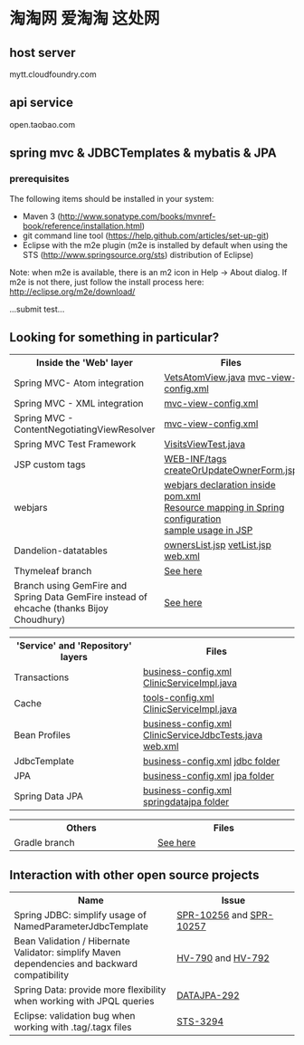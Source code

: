 # 淘淘网 爱淘淘 这处网

## host server
  mytt.cloudfoundry.com

## api service
  open.taobao.com

## spring mvc & JDBCTemplates & mybatis & JPA

### prerequisites
The following items should be installed in your system:
* Maven 3 (http://www.sonatype.com/books/mvnref-book/reference/installation.html)
* git command line tool (https://help.github.com/articles/set-up-git)
* Eclipse with the m2e plugin (m2e is installed by default when using the STS (http://www.springsource.org/sts) distribution of Eclipse)

Note: when m2e is available, there is an m2 icon in Help -> About dialog.
If m2e is not there, just follow the install process here: http://eclipse.org/m2e/download/

...submit test...

## Looking for something in particular?

<table>
  <tr>
    <th width="300px">Inside the 'Web' layer</th><th width="300px">Files</th>
  </tr>
  <tr>
    <td>Spring MVC- Atom integration</td>
    <td>
      <a href="/SpringSource/spring-petclinic/blob/master/src/main/java/org/springframework/samples/petclinic/web/VetsAtomView.java">VetsAtomView.java</a>
      <a href="/SpringSource/spring-petclinic/blob/master/src/main/resources/spring/mvc-view-config.xml">mvc-view-config.xml</a>
    </td>
  </tr>
  <tr>
    <td>Spring MVC - XML integration</td>
    <td><a href="/SpringSource/spring-petclinic/blob/master/src/main/resources/spring/mvc-view-config.xml">mvc-view-config.xml</a></td>
  </tr>
  <tr>
    <td>Spring MVC - ContentNegotiatingViewResolver</td>
    <td><a href="/SpringSource/spring-petclinic/blob/master/src/main/resources/spring/mvc-view-config.xml">mvc-view-config.xml</a></td>
  </tr>
  <tr>
    <td>Spring MVC Test Framework</td>
    <td><a href="/SpringSource/spring-petclinic/blob/master/src/test/java/org/springframework/samples/petclinic/web/VisitsViewTest.java">VisitsViewTest.java</a></td>
  </tr>
  <tr>
    <td>JSP custom tags</td>
    <td>
      <a href="/SpringSource/spring-petclinic/tree/master/src/main/webapp/WEB-INF/tags">WEB-INF/tags</a>
      <a href="/SpringSource/spring-petclinic/tree/master/src/main/webapp/WEB-INF/jsp/owners/createOrUpdateOwnerForm.jsp">createOrUpdateOwnerForm.jsp</a></td>
  </tr>
  <tr>
    <td>webjars</td>
    <td>
      <a href="/SpringSource/spring-petclinic/tree/master/pom.xml">webjars declaration inside pom.xml</a> <br />
      <a href="/SpringSource/spring-petclinic/blob/master/src/main/resources/spring/mvc-core-config.xml#L24">Resource mapping in Spring configuration</a> <br />
      <a href="/SpringSource/spring-petclinic/blob/master/src/main/webapp/WEB-INF/jsp/fragments/headTag.jsp#L12">sample usage in JSP</a></td>
    </td>
  </tr>
  <tr>
    <td>Dandelion-datatables</td>
    <td>
      <a href="/SpringSource/spring-petclinic/tree/master/src/main/webapp/WEB-INF/jsp/owners/ownersList.jsp">ownersList.jsp</a>
      <a href="/SpringSource/spring-petclinic/tree/master/src/main/webapp/WEB-INF/jsp/vets/vetList.jsp">vetList.jsp</a>
      <a href="/SpringSource/spring-petclinic/tree/master/src/main/webapp/WEB-INF/web.xml">web.xml</a>
   </td>
  </tr>
  <tr>
    <td>Thymeleaf branch</td>
    <td>
      <a href="http://www.thymeleaf.org/petclinic.html">See here</a></td>
  </tr>
  <tr>
    <td>Branch using GemFire and Spring Data GemFire instead of ehcache (thanks Bijoy Choudhury)</td>
    <td>
      <a href="https://github.com/bijoych/spring-petclinic-gemfire">See here</a></td>
  </tr>
</table>

<table>
  <tr>
    <th width="300px">'Service' and 'Repository' layers</th><th width="300px">Files</th>
  </tr>
  <tr>
    <td>Transactions</td>
    <td>
      <a href="/SpringSource/spring-petclinic/tree/master/src/main/resources/spring/business-config.xml">business-config.xml</a>
       <a href="/SpringSource/spring-petclinic/tree/master/src/main/java/org/springframework/samples/petclinic/service/ClinicServiceImpl.java">ClinicServiceImpl.java</a>
    </td>
  </tr>
  <tr>
    <td>Cache</td>
      <td>
      <a href="/SpringSource/spring-petclinic/tree/master/src/main/resources/spring/tools-config.xml">tools-config.xml</a>
       <a href="/SpringSource/spring-petclinic/tree/master/src/main/java/org/springframework/samples/petclinic/service/ClinicServiceImpl.java">ClinicServiceImpl.java</a>
    </td>
  </tr>
  <tr>
    <td>Bean Profiles</td>
      <td>
      <a href="/SpringSource/spring-petclinic/tree/master/src/main/resources/spring/business-config.xml">business-config.xml</a>
       <a href="/SpringSource/spring-petclinic/tree/master/src/test/java/org/springframework/samples/petclinic/service/ClinicServiceJdbcTests.java">ClinicServiceJdbcTests.java</a>
       <a href="/SpringSource/spring-petclinic/tree/master/src/main/webapp/WEB-INF/web.xml">web.xml</a>
    </td>
  </tr>
  <tr>
    <td>JdbcTemplate</td>
    <td>
      <a href="/SpringSource/spring-petclinic/tree/master/src/main/resources/spring/business-config.xml">business-config.xml</a>
      <a href="/SpringSource/spring-petclinic/tree/master/src/main/java/org/springframework/samples/petclinic/repository/jdbc">jdbc folder</a></td>
  </tr>
  <tr>
    <td>JPA</td>
    <td>
      <a href="/SpringSource/spring-petclinic/tree/master/src/main/resources/spring/business-config.xml">business-config.xml</a>
      <a href="/SpringSource/spring-petclinic/tree/master/src/main/java/org/springframework/samples/petclinic/repository/jpa">jpa folder</a></td>
  </tr>
  <tr>
    <td>Spring Data JPA</td>
    <td>
      <a href="/SpringSource/spring-petclinic/tree/master/src/main/resources/spring/business-config.xml">business-config.xml</a>
      <a href="/SpringSource/spring-petclinic/tree/master/src/main/java/org/springframework/samples/petclinic/repository/springdatajpa">springdatajpa folder</a></td>
  </tr>
</table>

<table>
  <tr>
    <th width="300px">Others</th><th width="300px">Files</th>
  </tr>
  <tr>
    <td>Gradle branch</td>
    <td>
      <a href="https://github.com/whimet/spring-petclinic">See here</a></td>
  </tr>
</table>


## Interaction with other open source projects

<table>
  <tr>
    <th width="300px">Name</th>
    <th width="300px"> Issue </th>
  </tr>

  <tr>
    <td>Spring JDBC: simplify usage of NamedParameterJdbcTemplate</td>
    <td> <a href="https://jira.springsource.org/browse/SPR-10256"> SPR-10256</a> and <a href="https://jira.springsource.org/browse/SPR-10257"> SPR-10257</a> </td>
  </tr>
  <tr>
    <td>Bean Validation / Hibernate Validator: simplify Maven dependencies and backward compatibility</td>
    <td>
      <a href="https://hibernate.atlassian.net/browse/HV-790"> HV-790</a> and <a href="https://hibernate.atlassian.net/browse/HV-792"> HV-792</a>
      </td>
  </tr>
  <tr>
    <td>Spring Data: provide more flexibility when working with JPQL queries</td>
    <td>
      <a href="https://jira.springsource.org/browse/DATAJPA-292"> DATAJPA-292</a>
      </td>
  </tr>
  <tr>
    <td>Eclipse: validation bug when working with .tag/.tagx files</td>
    <td>
      <a href="https://issuetracker.springsource.com/browse/STS-3294"> STS-3294</a>
    </td>
  </tr>
</table>
